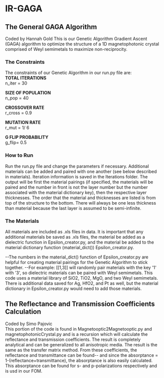 # IR-GAGA

## The General GAGA Algorithm
Coded by Hannah Gold
This is our Genetic Algorithm Gradient Ascent (GAGA) algorithm to optimize the structure of a 1D magnetophotonic crystal comprised of Weyl semimetals to maximize non-reciprocity.

### The Constraints
The constraints of our Genetic Algorithm in our run.py file are:<br>
**TOTAL ITERATIONS**   <br>
n_iter = 30  

**SIZE OF POPULATION** <br>
n_pop = 40   

**CROSSOVER RATE**  <br>
r_cross = 0.9

**MUTATION RATE** <br>
r_mut = 1/ 6

**G FLIP PROBABILITY** <br>
g_flip= 0.5

### How to Run
Run the run.py file and change the parameters if necessary. Additional materials can be added and paired with one another (see below described in materials). Iteration information is saved in the Iterations folder. The output will be first the material pairings (if specified, the materials will be paired and the number in front is not the layer number but the number associated with the material dictionary key), then the respective layer thicknesses. The order that the material and thicknesses are listed is from top of the structure to the bottom. There will always be one less thickness than material because the last layer is assumed to be semi-infinite.

### The Materials 
All materials are included as .xls files in data. It is important that any additional materials be saved as .xls files, the material be added as a dielectric function in Epsilon_creator.py, and the material be added to the material dictionary function (material_dict()) Epsilon_creator.py.

--The numbers in the material_dict() function of Epsilon_creator.py are helpful for creating material pairings for the Genetic Algorithm to stick together.
--For example: [[1,3]] will randomly pair materials with the key '1' with '3', so dielectric materials can be paired with Weyl semimetals.
This code uses a material library of SiO2, TiO2, MgO, and two Weyl semimetals. There is additional data saved for Ag, HfO2, and Pt as well, but the material dictionary in Epsilon_creator.py would need to add those materials.

## The Reflectance and Transmission Coefficients Calculation 
Coded by Simo Pajovic <br>
This portion of the code is found in Magnetooptic2Magnetooptic.py and magnetophotonicCrystal.py and is a recursion which will calculate the reflectance and transmission coefficients. The result is completely analytical and can be generalized to all anisotropic media. The result is the same as the transfer matrix method. From these coefficients, the reflectance and transmittance can be found-- and since the absorptance = 1-(reflectance+transmittance), the absorptance is also easily calculated. This absorptance can be found for s- and p-polarizations respectively and is usd in our FOM. 
